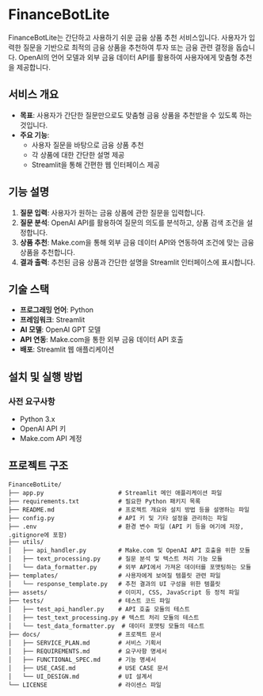 # FinanceBotLite

FinanceBotLite는 간단하고 사용하기 쉬운 금융 상품 추천 서비스입니다. 사용자가 입력한 질문을 기반으로 최적의 금융 상품을 추천하여 투자 또는 금융 관련 결정을 돕습니다. OpenAI의 언어 모델과 외부 금융 데이터 API를 활용하여 사용자에게 맞춤형 추천을 제공합니다.

## 서비스 개요

- **목표**: 사용자가 간단한 질문만으로도 맞춤형 금융 상품을 추천받을 수 있도록 하는 것입니다.
- **주요 기능**:
  - 사용자 질문을 바탕으로 금융 상품 추천
  - 각 상품에 대한 간단한 설명 제공
  - Streamlit을 통해 간편한 웹 인터페이스 제공

## 기능 설명

1. **질문 입력**: 사용자가 원하는 금융 상품에 관한 질문을 입력합니다.
2. **질문 분석**: OpenAI API를 활용하여 질문의 의도를 분석하고, 상품 검색 조건을 설정합니다.
3. **상품 추천**: Make.com을 통해 외부 금융 데이터 API와 연동하여 조건에 맞는 금융 상품을 추천합니다.
4. **결과 출력**: 추천된 금융 상품과 간단한 설명을 Streamlit 인터페이스에 표시합니다.

## 기술 스택

- **프로그래밍 언어**: Python
- **프레임워크**: Streamlit
- **AI 모델**: OpenAI GPT 모델
- **API 연동**: Make.com을 통한 외부 금융 데이터 API 호출
- **배포**: Streamlit 웹 애플리케이션

## 설치 및 실행 방법

### 사전 요구사항
- Python 3.x
- OpenAI API 키
- Make.com API 계정


## 프로젝트 구조
```
FinanceBotLite/
├── app.py                     # Streamlit 메인 애플리케이션 파일
├── requirements.txt           # 필요한 Python 패키지 목록
├── README.md                  # 프로젝트 개요와 설치 방법 등을 설명하는 파일
├── config.py                  # API 키 및 기타 설정을 관리하는 파일
├── .env                       # 환경 변수 파일 (API 키 등을 여기에 저장, .gitignore에 포함)
├── utils/
│   ├── api_handler.py         # Make.com 및 OpenAI API 호출을 위한 모듈
│   ├── text_processing.py     # 질문 분석 및 텍스트 처리 기능 모듈
│   └── data_formatter.py      # 외부 API에서 가져온 데이터를 포맷팅하는 모듈
├── templates/                 # 사용자에게 보여질 템플릿 관련 파일
│   └── response_template.py   # 추천 결과의 UI 구성을 위한 템플릿
├── assets/                    # 이미지, CSS, JavaScript 등 정적 파일
├── tests/                     # 테스트 코드 파일
│   ├── test_api_handler.py    # API 호출 모듈의 테스트
│   ├── test_text_processing.py # 텍스트 처리 모듈의 테스트
│   └── test_data_formatter.py  # 데이터 포맷팅 모듈의 테스트
├── docs/                      # 프로젝트 문서
│   ├── SERVICE_PLAN.md        # 서비스 기획서
│   ├── REQUIREMENTS.md        # 요구사항 명세서
│   ├── FUNCTIONAL_SPEC.md     # 기능 명세서
│   ├── USE_CASE.md            # USE CASE 문서
│   └── UI_DESIGN.md           # UI 설계서
└── LICENSE                    # 라이센스 파일

```